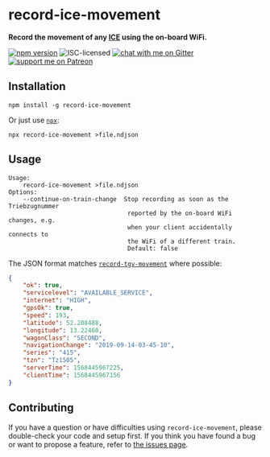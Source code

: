 # record-ice-movement

**Record the movement of any [ICE](https://en.wikipedia.org/wiki/Intercity-Express) using the on-board WiFi.**

[![npm version](https://img.shields.io/npm/v/record-ice-movement.svg)](https://www.npmjs.com/package/record-ice-movement)
![ISC-licensed](https://img.shields.io/github/license/derhuerst/record-ice-movement.svg)
[![chat with me on Gitter](https://img.shields.io/badge/chat%20with%20me-on%20gitter-512e92.svg)](https://gitter.im/derhuerst)
[![support me on Patreon](https://img.shields.io/badge/support%20me-on%20patreon-fa7664.svg)](https://patreon.com/derhuerst)


## Installation

```shell
npm install -g record-ice-movement
```

Or just use [`npx`](https://npmjs.com/package/npx):

```shell
npx record-ice-movement >file.ndjson
```


## Usage

```shell
Usage:
    record-ice-movement >file.ndjson
Options:
    --continue-on-train-change  Stop recording as soon as the Triebzugnummer
                                 reported by the on-board WiFi changes, e.g.
                                 when your client accidentally connects to
                                 the WiFi of a different train.
                                 Default: false
```

The JSON format matches [`record-tgv-movement`](https://npmjs.com/package/record-tgv-movement) where possible:

```json
{
	"ok": true,
	"servicelevel": "AVAILABLE_SERVICE",
	"internet": "HIGH",
	"gpsOk": true,
	"speed": 193,
	"latitude": 52.208488,
	"longitude": 13.22468,
	"wagonClass": "SECOND",
	"navigationChange": "2019-09-14-03-45-10",
	"series": "415",
	"tzn": "Tz1505",
	"serverTime": 1568445967225,
	"clientTime": 1568445967156
}
```


## Contributing

If you have a question or have difficulties using `record-ice-movement`, please double-check your code and setup first. If you think you have found a bug or want to propose a feature, refer to [the issues page](https://github.com/derhuerst/record-ice-movement/issues).

